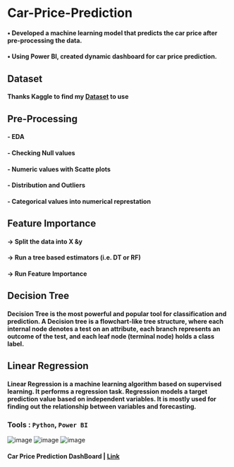 # **Car-Price-Prediction**

####  • Developed a machine learning model that predicts the car price after pre-processing the data.
####  • Using Power BI, created dynamic dashboard for car price prediction.

## Dataset

#### Thanks Kaggle to find my [Dataset](https://www.kaggle.com/datasets/ashydv/car-price-prediction) to use

## Pre-Processing

#### - EDA
#### - Checking Null values
#### - Numeric values with Scatte plots
#### - Distribution and Outliers
#### - Categorical values into numerical represtation

## Feature Importance

#### -> Split the data into X &y
#### -> Run a tree based estimators (i.e. DT or RF)
#### -> Run Feature Importance

## Decision Tree

#### Decision Tree is the most powerful and popular tool for classification and prediction. A Decision tree is a flowchart-like tree structure, where each internal node denotes a test on an attribute, each branch represents an outcome of the test, and each leaf node (terminal node) holds a class label. 

## Linear Regression

#### Linear Regression is a machine learning algorithm based on supervised learning. It performs a regression task. Regression models a target prediction value based on independent variables. It is mostly used for finding out the relationship between variables and forecasting.

###   Tools : `Python`, `Power BI`

![image](https://user-images.githubusercontent.com/116962572/218403639-58e2bfca-5bed-485e-bb31-f98f166faf06.png)
![image](https://user-images.githubusercontent.com/116962572/218403684-e1ad2e1d-f995-4556-ba99-958b5567dbb9.png)
![image](https://user-images.githubusercontent.com/116962572/218403723-41c61ba3-e66b-49ba-846d-dc1540e0a2e1.png)



#### Car Price Prediction DashBoard | [Link](https://app.powerbi.com/groups/me/reports/b6942304-7504-47a5-8860-12fd2f6626f4/ReportSection)
